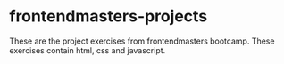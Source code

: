 # frontendmasters-projects

These are the project exercises from frontendmasters bootcamp. These exercises contain html, css and javascript.
